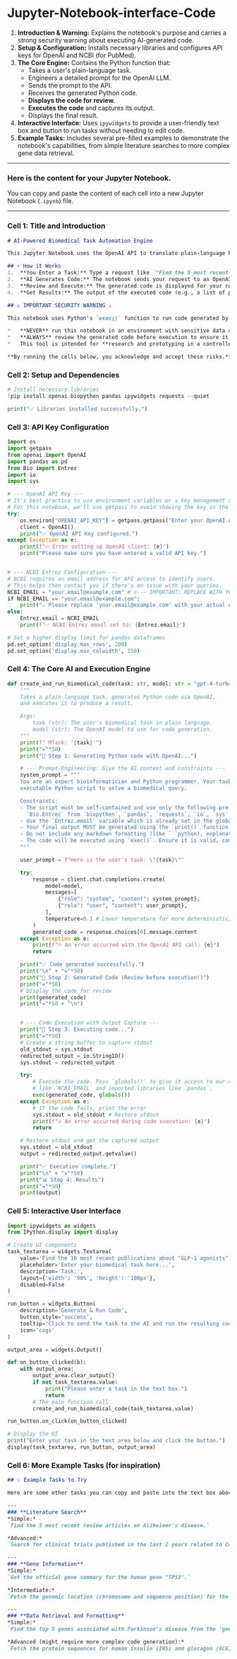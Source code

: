 # Jupyter-Notebook-interface-Code

1.  **Introduction & Warning:** Explains the notebook's purpose and carries a strong security warning about executing AI-generated code.
2.  **Setup & Configuration:** Installs necessary libraries and configures API keys for OpenAI and NCBI (for PubMed).
3.  **The Core Engine:** Contains the Python function that:
    *   Takes a user's plain-language task.
    *   Engineers a detailed prompt for the OpenAI LLM.
    *   Sends the prompt to the API.
    *   Receives the generated Python code.
    *   **Displays the code for review.**
    *   **Executes the code** and captures its output.
    *   Displays the final result.
4.  **Interactive Interface:** Uses `ipywidgets` to provide a user-friendly text box and button to run tasks without needing to edit code.
5.  **Example Tasks:** Includes several pre-filled examples to demonstrate the notebook's capabilities, from simple literature searches to more complex gene data retrieval.

---

### Here is the content for your Jupyter Notebook.

You can copy and paste the content of each cell into a new Jupyter Notebook (`.ipynb`) file.

---

### Cell 1: Title and Introduction

```markdown
# AI-Powered Biomedical Task Automation Engine

This Jupyter Notebook uses the OpenAI API to translate plain-language biomedical tasks into executable Python code. It then runs this code to perform tasks like searching PubMed, fetching gene information, and analyzing biological data.

## ⚡ How it Works
1.  **You Enter a Task:** Type a request like `"Find the 5 most recent papers on CRISPR for liver cancer"` into the text box.
2.  **AI Generates Code:** The notebook sends your request to an OpenAI model (like GPT-4), asking it to write a Python script to accomplish the task using libraries like `BioPython` and `pandas`.
3.  **Review and Execute:** The generated code is displayed for your review. The notebook then executes this code.
4.  **Get Results:** The output of the executed code (e.g., a list of papers, a data table) is displayed directly in the notebook.

## ⚠️ IMPORTANT SECURITY WARNING ⚠️

This notebook uses Python's `exec()` function to run code generated by an AI. This is **extremely powerful** but also **potentially dangerous**.

*   **NEVER** run this notebook in an environment with sensitive data or access to critical systems.
*   **ALWAYS** review the generated code before execution to ensure it does what you expect and doesn't contain malicious commands (e.g., deleting files, accessing private information).
*   This tool is intended for **research and prototyping in a controlled environment** by users who understand the risks.

**By running the cells below, you acknowledge and accept these risks.**
```

### Cell 2: Setup and Dependencies

```python
# Install necessary libraries
!pip install openai biopython pandas ipywidgets requests --quiet

print("✅ Libraries installed successfully.")
```

### Cell 3: API Key Configuration

```python
import os
import getpass
from openai import OpenAI
import pandas as pd
from Bio import Entrez
import io
import sys

# --- OpenAI API Key ---
# It's best practice to use environment variables or a key management service.
# For this notebook, we'll use getpass to avoid showing the key in the cell.
try:
    os.environ["OPENAI_API_KEY"] = getpass.getpass("Enter your OpenAI API Key: ")
    client = OpenAI()
    print("✅ OpenAI API Key configured.")
except Exception as e:
    print(f"🔥 Error setting up OpenAI client: {e}")
    print("Please make sure you have entered a valid API key.")


# --- NCBI Entrez Configuration ---
# NCBI requires an email address for API access to identify users.
# This helps them contact you if there's an issue with your queries.
NCBI_EMAIL = "your.email@example.com" # <--- IMPORTANT: REPLACE WITH YOUR REAL EMAIL
if NCBI_EMAIL == "your.email@example.com":
    print("⚠️ Please replace 'your.email@example.com' with your actual email address for NCBI Entrez.")
else:
    Entrez.email = NCBI_EMAIL
    print(f"✅ NCBI Entrez email set to: {Entrez.email}")

# Set a higher display limit for pandas dataframes
pd.set_option('display.max_rows', 200)
pd.set_option('display.max_colwidth', 150)
```

### Cell 4: The Core AI and Execution Engine

```python
def create_and_run_biomedical_code(task: str, model: str = "gpt-4-turbo-preview"):
    """
    Takes a plain-language task, generates Python code via OpenAI,
    and executes it to produce a result.

    Args:
        task (str): The user's biomedical task in plain language.
        model (str): The OpenAI model to use for code generation.
    """
    print(f" MTask: '{task}'")
    print("="*50)
    print("🧠 Step 1: Generating Python code with OpenAI...")

    # --- Prompt Engineering: Give the AI context and constraints ---
    system_prompt = """
    You are an expert bioinformatician and Python programmer. Your task is to write a single,
    executable Python script to solve a biomedical query.

    Constraints:
    - The script must be self-contained and use only the following pre-installed libraries:
      `Bio.Entrez` from `biopython`, `pandas`, `requests`, `io`, `sys`.
    - Use the `Entrez.email` variable which is already set in the global scope.
    - Your final output MUST be generated using the `print()` function. For example, print a pandas DataFrame or a formatted string.
    - Do not include any markdown formatting (like ```python), explanations, or comments outside of the code block.
    - The code will be executed using `exec()`. Ensure it is valid, complete, and produces a clear, printed output.
    """

    user_prompt = f"Here is the user's task: \"{task}\""

    try:
        response = client.chat.completions.create(
            model=model,
            messages=[
                {"role": "system", "content": system_prompt},
                {"role": "user", "content": user_prompt},
            ],
            temperature=0.1 # Lower temperature for more deterministic, code-focused output
        )
        generated_code = response.choices[0].message.content
    except Exception as e:
        print(f"🔥 An error occurred with the OpenAI API call: {e}")
        return

    print("✅ Code generated successfully.")
    print("\n" + "="*50)
    print("🐍 Step 2: Generated Code (Review before execution!)")
    print("="*50)
    # Display the code for review
    print(generated_code)
    print("="*50 + "\n")


    # --- Code Execution with Output Capture ---
    print("🚀 Step 3: Executing code...")
    print("="*50)
    # Create a string buffer to capture stdout
    old_stdout = sys.stdout
    redirected_output = io.StringIO()
    sys.stdout = redirected_output

    try:
        # Execute the code. Pass `globals()` to give it access to our configured variables
        # like `NCBI_EMAIL` and imported libraries like `pandas`.
        exec(generated_code, globals())
    except Exception as e:
        # If the code fails, print the error
        sys.stdout = old_stdout # Restore stdout
        print(f"🔥 An error occurred during code execution: {e}")
        return

    # Restore stdout and get the captured output
    sys.stdout = old_stdout
    output = redirected_output.getvalue()

    print("✅ Execution complete.")
    print("\n" + "="*50)
    print("📊 Step 4: Results")
    print("="*50)
    print(output)
```

### Cell 5: Interactive User Interface

```python
import ipywidgets as widgets
from IPython.display import display

# Create UI components
task_textarea = widgets.Textarea(
    value='Find the 10 most recent publications about "GLP-1 agonists" and display the title and PubMed ID.',
    placeholder='Enter your biomedical task here...',
    description='Task:',
    layout={'width': '90%', 'height': '100px'},
    disabled=False
)

run_button = widgets.Button(
    description='Generate & Run Code',
    button_style='success',
    tooltip='Click to send the task to the AI and run the resulting code',
    icon='cogs'
)

output_area = widgets.Output()

def on_button_clicked(b):
    with output_area:
        output_area.clear_output()
        if not task_textarea.value:
            print("Please enter a task in the text box.")
            return
        # The main function call
        create_and_run_biomedical_code(task_textarea.value)

run_button.on_click(on_button_clicked)

# Display the UI
print("Enter your task in the text area below and click the button.")
display(task_textarea, run_button, output_area)
```

### Cell 6: More Example Tasks (for inspiration)

```markdown
## 💡 Example Tasks to Try

Here are some other tasks you can copy and paste into the text box above to see what this notebook can do.

---
### **Literature Search**
*Simple:*
`Find the 5 most recent review articles on Alzheimer's disease.`

*Advanced:*
`Search for clinical trials published in the last 2 years related to CAR-T therapy for pancreatic cancer. Display their titles and PMIDs.`

---
### **Gene Information**
*Simple:*
`Get the official gene summary for the human gene "TP53".`

*Intermediate:*
`Fetch the genomic location (chromosome and sequence position) for the human gene BRAF.`

---
### **Data Retrieval and Formatting**
*Simple:*
`Find the top 5 genes associated with Parkinson's disease from the 'gene' database and list their names and IDs.`

*Advanced (might require more complex code generation):*
`Fetch the protein sequences for human insulin (INS) and glucagon (GCG) in FASTA format.`
```